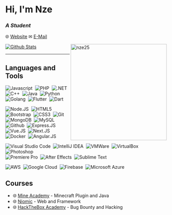 # Hi, I'm Nze
### *A Student*

🌐 [Website](https://nze.estrium.net)
✉ [E-Mail](https://nze.estrium.net)

[![Github Stats](https://github-readme-stats-five-pied-54.vercel.app/api?username=nze25&show_icons=true&locale=en&role=OWNER,COLLABORATOR,ORGANIZATION_MEMBER)](https://github.com/anuraghazra/github-readme-stats)
<img src="https://github-readme-stats-five-pied-54.vercel.app/api/top-langs?username=nze25&show_icons=true&locale=en&langs_count=10&role=OWNER,COLLABORATOR,ORGANIZATION_MEMBER" align="right" alt="nze25" width="300px" />

---

## Languages and Tools

![Javascript](https://img.shields.io/badge/-Javascript-blue?style=flat&logo=javascript)&nbsp;
![PHP](https://img.shields.io/badge/-PHP-blue?style=flat&logo=php)&nbsp;
![.NET](https://img.shields.io/badge/-.NET-blue?style=flat&logo=dotnet)&nbsp;
![C++](https://img.shields.io/badge/-C++-blue?style=flat&logo=cplusplus)&nbsp;
![Java](https://img.shields.io/badge/-Java-blue?style=flat&logo=java)&nbsp;
![Python](https://img.shields.io/badge/-Python-blue?style=flat&logo=python)&nbsp;
![Golang](https://img.shields.io/badge/-Golang-blue?style=flat&logo=go)&nbsp;
![Flutter](https://img.shields.io/badge/-Flutter-blue?style=flat&logo=flutter)&nbsp;
![Dart](https://img.shields.io/badge/-Dart-blue?style=flat&logo=dart)&nbsp;

![Node.JS](https://img.shields.io/badge/-Node.JS-blue?style=flat&logo=node.js)&nbsp;
![HTML5](https://img.shields.io/badge/-HTML5-blue?style=flat&logo=html5)&nbsp;  
![Bootstrap](https://img.shields.io/badge/-Bootstrap-blue?style=flat&logo=bootstrap)&nbsp;
![CSS3](https://img.shields.io/badge/-CSS3-blue?style=flat&logo=css3&logoColor=039be5)&nbsp;
![Git](https://img.shields.io/badge/-Git-blue?style=flat&logo=git)&nbsp;
![MongoDB](https://img.shields.io/badge/-MongoDB-blue?style=flat&logo=mongodb)&nbsp;
![MySQL](https://img.shields.io/badge/-MySQL-blue?style=flat&logo=mysql)&nbsp;
![Github](https://img.shields.io/badge/-Github-blue?style=flat&logo=github)&nbsp;
![Express.JS](https://img.shields.io/badge/-Express-blue?style=flat&logo=express)&nbsp;
![Vue.JS](https://img.shields.io/badge/-Vue-blue?style=flat&logo=vuedotjs)&nbsp;
![Next.JS](https://img.shields.io/badge/-NextJS-blue?style=flat&logo=nextdotjs)&nbsp;
![Docker](https://img.shields.io/badge/-Docker-blue?style=flat&logo=docker)&nbsp;
![Angular.JS](https://img.shields.io/badge/-Angular-blue?style=flat&logo=angular)&nbsp;

![Visual Studio Code](https://img.shields.io/badge/-Visual%20Studio%20Code-blue?style=flat&logo=visualstudiocode)&nbsp;
![IntelliJ IDEA](https://img.shields.io/badge/-IntelliJ%20IDEA-blue?style=flat&logo=intellijidea)&nbsp;
![VMWare](https://img.shields.io/badge/-VMWare-blue?style=flat&logo=vmware)&nbsp;
![VirtualBox](https://img.shields.io/badge/-VirtualBox-blue?style=flat&logo=virtualbox)&nbsp;
![Photoshop](https://img.shields.io/badge/-Photoshop-blue?style=flat&logo=adobephotoshop)&nbsp;  
![Premiere Pro](https://img.shields.io/badge/-Premiere%20Pro-blue?style=flat&logo=adobepremierepro)&nbsp;
![After Effects](https://img.shields.io/badge/-Adobe%20After%20Effects-blue?style=flat&logo=adobeaftereffects)&nbsp;
![Sublime Text](https://img.shields.io/badge/-Sublime%20Text-blue?style=flat&logo=sublimetext)&nbsp;

![AWS](https://img.shields.io/badge/-AWS-blue?style=flat&logo=amazonaws)&nbsp;
![Google Cloud](https://img.shields.io/badge/-Google%20Cloud-blue?style=flat&logo=googlecloud)&nbsp;
![Firebase](https://img.shields.io/badge/-Firebase-blue?style=flat&logo=firebase)&nbsp;
![Microsoft Azure](https://img.shields.io/badge/-Microsoft%20Azure-blue?style=flat&logo=microsoftazure)&nbsp;

## Courses

- 🌐 [Mine Academy](https://mineacademy.org) - Minecraft Plugin and Java
- 🌐 [Niomic](https://niomic.id/) - Web and Framework
- 🌐 [HackTheBox Academy](https://academy.hackthebox.com/) - Bug Bounty and Hacking
